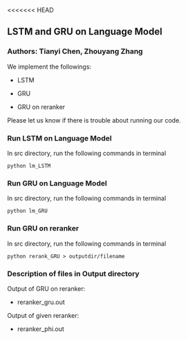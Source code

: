 <<<<<<< HEAD
## LSTM and GRU on Language Model
### Authors: Tianyi Chen, Zhouyang Zhang

We implement the followings:

- LSTM

- GRU

- GRU on reranker 

Please let us know if there is trouble about running our code.

### Run LSTM on Language Model

In src directory, run the following commands in terminal

    python lm_LSTM

 
### Run GRU on Language Model

In src directory, run the following commands in terminal

    python lm_GRU
    
### Run GRU on reranker

In src directory, run the following commands in terminal
	
    python rerank_GRU > outputdir/filename

    
### Description of files in Output directory

Output of GRU on reranker:

- reranker_gru.out

Output of given reranker:

- reranker_phi.out


